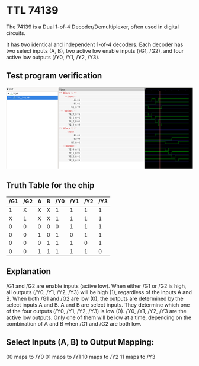 # TTL 74139

The 74139 is a Dual 1-of-4 Decoder/Demultiplexer, often used in digital circuits.

It has two identical and independent 1-of-4 decoders. Each decoder has two select inputs (A, B), two active low enable inputs (/G1, /G2), and four active low outputs (/Y0, /Y1, /Y2, /Y3).

## Test program verification

![Screenshot from GTKWave](gtkwave.png)


## Truth Table for the chip

| /G1 | /G2 | A  | B  | /Y0 | /Y1 | /Y2 | /Y3 |
|-----|-----|----|----|-----|-----|-----|-----|
|  1  |  X  |  X |  X |  1  |  1  |  1  |  1  |
|  X  |  1  |  X |  X |  1  |  1  |  1  |  1  |
|  0  |  0  |  0 |  0 |  0  |  1  |  1  |  1  |
|  0  |  0  |  1 |  0 |  1  |  0  |  1  |  1  |
|  0  |  0  |  0 |  1 |  1  |  1  |  0  |  1  |
|  0  |  0  |  1 |  1 |  1  |  1  |  1  |  0  |

## Explanation

/G1 and /G2 are enable inputs (active low). When either /G1 or /G2 is high, all outputs (/Y0, /Y1, /Y2, /Y3) will be high (1), regardless of the inputs A and B.
When both /G1 and /G2 are low (0), the outputs are determined by the select inputs A and B.
A and B are select inputs. They determine which one of the four outputs (/Y0, /Y1, /Y2, /Y3) is low (0).
/Y0, /Y1, /Y2, /Y3 are the active low outputs. Only one of them will be low at a time, depending on the combination of A and B when /G1 and /G2 are both low.

## Select Inputs (A, B) to Output Mapping:

00 maps to /Y0
01 maps to /Y1
10 maps to /Y2
11 maps to /Y3
